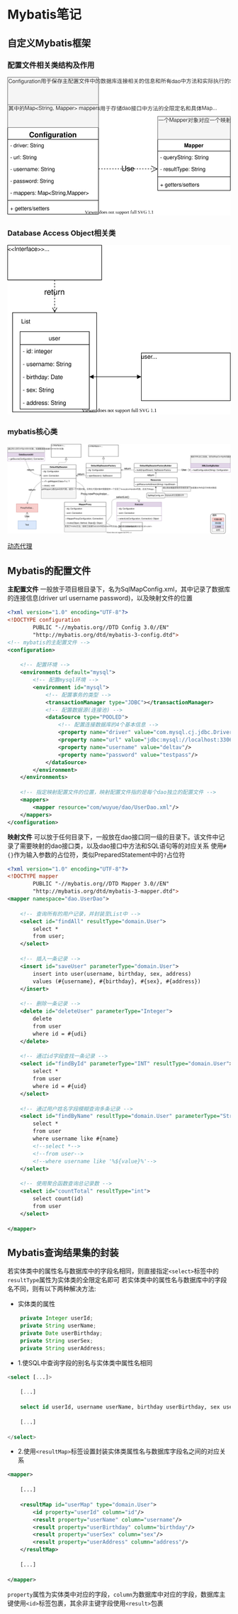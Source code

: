 # Mybatis笔记

## 自定义Mybatis框架

### 配置文件相关类结构及作用

![configuration](img/configuration.svg)

### Database Access Object相关类

![dao](img/dao.svg)

### mybatis核心类

![core](img/core.svg)

[动态代理](https://www.cnblogs.com/zyzblogs/p/11009872.html)

## Mybatis的配置文件

**主配置文件**
一般放于项目根目录下，名为SqlMapConfig.xml，其中记录了数据库的连接信息(driver url username password)，以及映射文件的位置

```xml
<?xml version="1.0" encoding="UTF-8"?>
<!DOCTYPE configuration
        PUBLIC "-//mybatis.org//DTD Config 3.0//EN"
        "http://mybatis.org/dtd/mybatis-3-config.dtd">
<!-- mybatis的主配置文件 -->
<configuration>

    <!-- 配置环境 -->
    <environments default="mysql">
        <!-- 配置mysql环境 -->
        <environment id="mysql">
            <!-- 配置事务的类型 -->
            <transactionManager type="JDBC"></transactionManager>
            <!-- 配置数据源(连接池) -->
            <dataSource type="POOLED">
                <!-- 配置连接数据库的4个基本信息 -->
                <property name="driver" value="com.mysql.cj.jdbc.Driver"/>
                <property name="url" value="jdbc:mysql://localhost:3306/mybatis01"/>
                <property name="username" value="deltav"/>
                <property name="password" value="testpass"/>
            </dataSource>
        </environment>
    </environments>

    <!-- 指定映射配置文件的位置，映射配置文件指的是每个dao独立的配置文件 -->
    <mappers>
        <mapper resource="com/wuyue/dao/UserDao.xml"/>
    </mappers>
</configuration>
```

**映射文件**
可以放于任何目录下，一般放在dao接口同一级的目录下。该文件中记录了需要映射的dao接口类，以及dao接口中方法和SQL语句等的对应关系
使用`#{}`作为输入参数的占位符，类似PreparedStatement中的`?`占位符

```xml
<?xml version="1.0" encoding="UTF-8"?>
<!DOCTYPE mapper
        PUBLIC "-//mybatis.org//DTD Mapper 3.0//EN"
        "http://mybatis.org/dtd/mybatis-3-mapper.dtd">
<mapper namespace="dao.UserDao">

    <!-- 查询所有的用户记录，并封装至List中 -->
    <select id="findAll" resultType="domain.User">
        select *
        from user;
    </select>

    <!-- 插入一条记录 -->
    <insert id="saveUser" parameterType="domain.User">
        insert into user(username, birthday, sex, address)
        values (#{username}, #{birthday}, #{sex}, #{address})
    </insert>

    <!-- 删除一条记录 -->
    <delete id="deleteUser" parameterType="Integer">
        delete
        from user
        where id = #{udi}
    </delete>

    <!-- 通过id字段查找一条记录 -->
    <select id="findById" parameterType="INT" resultType="domain.User">
        select *
        from user
        where id = #{uid}
    </select>

    <!-- 通过用户姓名字段模糊查询多条记录 -->
    <select id="findByName" resultType="domain.User" parameterType="String">
        select *
        from user
        where username like #{name}
        <!--select *-->
        <!--from user-->
        <!--where username like '%${value}%'-->
    </select>

    <!-- 使用聚合函数查询总记录数 -->
    <select id="countTotal" resultType="int">
        select count(id)
        from user
    </select>

</mapper>
```

## Mybatis查询结果集的封装

若实体类中的属性名与数据库中的字段名相同，则直接指定`<select>`标签中的`resultType`属性为实体类的全限定名即可
若实体类中的属性名与数据库中的字段名不同，则有以下两种解决方法:

- 实体类的属性

```java
    private Integer userId;
    private String userName;
    private Date userBirthday;
    private String userSex;
    private String userAddress;
```

- 1.使SQL中查询字段的别名与实体类中属性名相同

```sql
<select [...]>

    [...]

    select id userId, username userName, birthday userBirthday, sex userSex, address userAddress from user;

    [...]

</select>
```

- 2.使用`<resultMap>`标签设置封装实体类属性名与数据库字段名之间的对应关系

```xml
<mapper>

    [...]

    <resultMap id="userMap" type="domain.User">
        <id property="userId" column="id"/>
        <result property="userName" column="username"/>
        <result property="userBirthday" column="birthday"/>
        <result property="userSex" column="sex"/>
        <result property="userAddress" column="address"/>
    </resultMap>

    [...]

</mapper>
```

`property`属性为实体类中对应的字段，`column`为数据库中对应的字段，数据库主键使用`<id>`标签包裹，其余非主键字段使用`<result>`包裹
